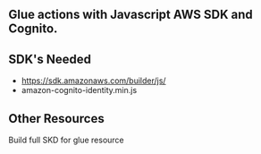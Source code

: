 Glue actions with Javascript AWS SDK and Cognito.
-----------
SDK's Needed
------------
  - https://sdk.amazonaws.com/builder/js/ 
  - amazon-cognito-identity.min.js
  
 Other Resources
---------------
Build full SKD for glue resource








